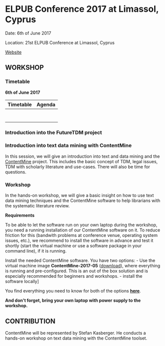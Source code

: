# ELPUB Conference 2017 at Limassol, Cyprus

Date: 6th of June 2017

Location: 21st ELPUB Conference at Limassol, Cyprus

[Website](http://www.cyprusconferences.org/elpub2017/)

## WORKSHOP

### Timetable

**6th of June 2017**

| Timetable     | Agenda       |
|---------------|--------------|
|  |  |
|  |  |
|  |  |
|  |  |
|  |  |
|  |  |
|  |  |

### Introduction into the FutureTDM project

### Introduction into text data mining with ContentMine

In this session, we will give an introduction into text and data mining and the [ContentMine](http://contentmine.org) project. This includes the basic concept of TDM, legal issues, TDM with scholarly literature and use-cases. There will also be time for questions.

### Workshop

In the hands-on workshop, we will give a basic insight on how to use text data mining techniques and the ContentMine software to help librarians with the systematic literature review.

**Requirements**

To be able to let the software run on your own laptop during the workshop, you need a running installation of our ContentMine software on it. To reduce friction for this (bandwith problems at conference venue, operating system issues, etc.), we recommend to install the software in advance and test it shortly (start the virtual machine or use a software package in your command line), if it is running.

Install the needed ContentMine software. You have two options:
	- Use the virtual machine image **ContentMine-2017-05** ([download](http://cm.stefankasberger.at/ContentMine-2017-05.ova)), where everything is running and pre-configured. This is an out of the box solution and is especially recommended for beginners and workshops. 
	- install the software locally]

You find everything you need to know for both of the options **[here](../../installation.md)**.

**And don't forget, bring your own laptop with power supply to the workshop.**

## CONTRIBUTION

ContentMine will be represented by Stefan Kasberger. He conducts a hands-on workshop on text data mining with the ContentMine toolset. 
